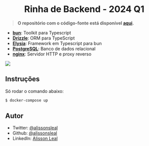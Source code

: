 <h1 align="center">Rinha de Backend - 2024 Q1</h1>

> **O repositório com o código-fonte está disponível [aqui](https://github.com/alissonsleal/rinha_de_backend_2024_q1_bun).**

- [**bun**](https://bun.sh): Toolkit para Typescript
- [**Drizzle**](https://orm.drizzle.team): ORM para TypeScript
- [**Elysia**](https://elysiajs.com): Framework em Typescript para bun
- [**PostgreSQL**](https://orm.drizzle.team/docs/get-started-postgresql): Banco de dados relacional
- [**nginx**](https://nginx.org): Servidor HTTP e proxy reverso

![](https://i.imgur.com/bae6Dvu.png)

## Instruções

Só rodar o comando abaixo:

```sh
$ docker-compose up
```

## Autor

- Twitter: [@alissonsleal](https://twitter.com/alissonsleal)
- Github: [@alissonsleal](https://github.com/alissonsleal)
- LinkedIn: [Alisson Leal](https://www.linkedin.com/in/alissonsleal/)
